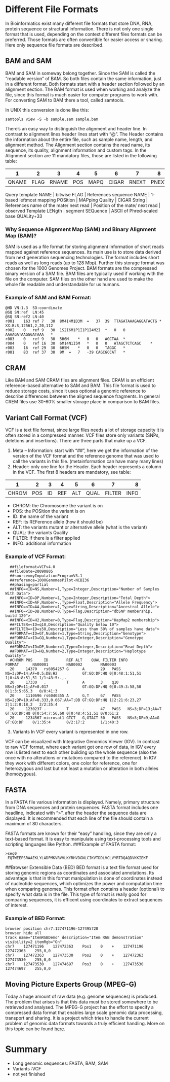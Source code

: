 # Different File Formats
In Bioinformatics exist many different file formats that store DNA, RNA, protein sequence or stractural information. There is not only one single format that is used, depending on the context different files formats can be preferred. Those formats are often convertible for easier access or sharing. Here only sequence file formats are described.
## BAM and SAM
BAM and SAM in someway belong together. Since the SAM is called the “readable version” of BAM. So both files contain the same information, just in a different format. Both formats start with a header section followed by an alignment section. The BAM format is used when working and analyze the file, since this format is much easier for computer programs to work with. For converting SAM to BAM there a tool, called samtools. 

In UNIX this conversion is done like this: 

    samtools view -S -b sample.sam sample.bam

There’s an easy way to distinguish the alignment and header line. In contrast to alignment lines header lines start with “@”. The Header contains the information about the entire file, such as sample name, length, and alignment method. The Alignment section contains the read name, its sequence, its quality, alignment information and custom tags. In the Alignment section are 11 mandatory files, those are listed in the following table:


| 1     | 2    | 3     | 4   | 5    | 6     | 7     | 8     | 9    | 10  | 11   |
|-------|:----:|:-----:|:---:|:----:|:-----:|:-----:|:-----:|:----:|:---:|-----:|
| QNAME | FLAG | RNAME | POS | MAPQ | CIGAR | RNEXT | PNEXT | TLEN | SEQ | QUAL |

Query template NAME | bitwise FLAG | References sequence NAME | 1- based leftmost mapping POSition | MAPping Quality | CIGAR String | References name of the mate/ next read | Position of the mate/ next read | observed Template LENgth | segment SEQuence | ASCII of Phred-scaled base QUALity+33
### Why Sequence Alignment Map (SAM) and Binary Alignment Map (BAM)?
SAM is used as a file format for storing alignment information of short reads mapped against reference sequences. Its main use is to store data derived from next generation sequencing technologies. The format includes short reads as well as long reads (up to 128 Mbp). Further this storage format was chosen for the 1000 Genomes Project. 
BAM formats are the compressed binary version of a SAM file. BAM files are typically used if working with the file on the computer. SAM files on the other hand are used to make the whole file readable and understandable for us humans. 
### Example of SAM and BAM Format:
    @HD VN:1.3  SO:coordinate
    @SQ SN:ref  LN:45
    @SQ SN:ref2 LN:40
    r001    163 ref 7   30  8M4I4M1D3M  =   37  39  TTAGATAAAGAGGATACTG *   XX:B:S,12561,2,20,112
    r002    0   ref 9   30  1S2I6M1P1I1P1I4M2I  *   0   0   AAAAGATAAGGGATAAA   *
    r003    0   ref 9   30  5H6M    *   0   0   AGCTAA  *
    r004    0   ref 16  30  6M14N1I5M   *   0   0   ATAGCTCTCAGC    *
    r003    16  ref 29  30  6H5M    *   0   0   TAGGC   *
    r001    83  ref 37  30  9M  =   7   -39 CAGCGCCAT   *

## CRAM
Like BAM and SAM CRAM files are alignment files. CRAM is an efficient reference-based alternative to SAM and BAM. This file format is used to reduce storage costs, since it uses optional a genomic reference to describe differences between the aligned sequence fragments. In general CREM files use 30-60% smaller storage place in comparison to BAM files. 
## Variant Call Format (VCF)
VCF is a text file format, since large files needs a lot of storage capacity it is often stored in a compressed manner. VCF files store only variants (SNPs, deletions and insertions). There are three parts that make up a VCF. 

1. Meta – Information: start with “##”, here we get the information of the version of the VCF format and the reference genome that was used to call the variants in this file. (metainformation can have many many lines)
2. Header: only one line for the Header. Each header represents a column in the VCF. The first 8 headers are mandatory, see table:


| 1     | 2   | 3  | 4   | 5   | 6    | 7      | 8    |
|-------|:---:|:--:|:---:|:---:|:----:|:------:|-----:|
| CHROM | POS | ID | REF | ALT | QUAL | FILTER | INFO |

- CHROM: the Chromosome the variant is on
- POS: the POSition the variant is on
- ID: the name of the variant
- REF: its REFerence allele (how it should be)
- ALT: the variants mutant or alternative allele (what is the variant)
- QUAL: the variants Quality
- FILTER: if there is a filter applied
- INFO: additional information

### Example of VCF Format:
      ##fileformat=VCFv4.0
      ##fileDate=20090805
      ##source=myImputationProgramV3.1
      ##reference=1000GenomesPilot-NCBI36
      ##phasing=partial
      ##INFO=<ID=NS,Number=1,Type=Integer,Description="Number of Samples With Data">
      ##INFO=<ID=DP,Number=1,Type=Integer,Description="Total Depth">
      ##INFO=<ID=AF,Number=.,Type=Float,Description="Allele Frequency">
      ##INFO=<ID=AA,Number=1,Type=String,Description="Ancestral Allele">
      ##INFO=<ID=DB,Number=0,Type=Flag,Description="dbSNP membership, build 129">
      ##INFO=<ID=H2,Number=0,Type=Flag,Description="HapMap2 membership">
      ##FILTER=<ID=q10,Description="Quality below 10">
      ##FILTER=<ID=s50,Description="Less than 50% of samples have data">
      ##FORMAT=<ID=GT,Number=1,Type=String,Description="Genotype">
      ##FORMAT=<ID=GQ,Number=1,Type=Integer,Description="Genotype Quality">
      ##FORMAT=<ID=DP,Number=1,Type=Integer,Description="Read Depth">
      ##FORMAT=<ID=HQ,Number=2,Type=Integer,Description="Haplotype Quality">
      #CHROM POS     ID        REF ALT    QUAL FILTER INFO                              FORMAT      NA00001        NA00002        NA00003
      20     14370   rs6054257 G      A       29   PASS   NS=3;DP=14;AF=0.5;DB;H2           GT:GQ:DP:HQ 0|0:48:1:51,51 1|0:48:8:51,51 1/1:43:5:.,.
      20     17330   .         T      A       3    q10    NS=3;DP=11;AF=0.017               GT:GQ:DP:HQ 0|0:49:3:58,50 0|1:3:5:65,3   0/0:41:3
      20     1110696 rs6040355 A      G,T     67   PASS   NS=2;DP=10;AF=0.333,0.667;AA=T;DB GT:GQ:DP:HQ 1|2:21:6:23,27 2|1:2:0:18,2   2/2:35:4
      20     1230237 .         T      .       47   PASS   NS=3;DP=13;AA=T                   GT:GQ:DP:HQ 0|0:54:7:56,60 0|0:48:4:51,51 0/0:61:2
      20     1234567 microsat1 GTCT   G,GTACT 50   PASS   NS=3;DP=9;AA=G                    GT:GQ:DP    0/1:35:4       0/2:17:2       1/1:40:3



3. Variants
In VCF every variant is represented in one row. 

VCF can be visualized with Integrative Genomics Viewer (IGV). In contrast to raw VCF format, where each variant got one row of data, in IGV every row is listed next to each other building up the whole sequence (also the once with no alterations or mutations compared to the reference). In IGV they work with different colors, one color for reference, one for heterozygous and last but not least a mutation or alteration in both alleles (homozygous). 

## FASTA
In a FASTA file various information is displayed. Namely, primary structure from DNA sequences and protein sequences. FASTA format includes one headline, indicated with “>”, after the header the sequence data are displayed. It is recommended that each line of the file should contain a maximum of 80 characters. 

FASTA formats are known for their “easy” handling, since they are only a text-based format. It is easy to manipulate using text-processing tools and scripting languages like Python. 
###Example of FASTA format:   

    >seq0
     FQTWEEFSRAAEKLYLADPMKVRVVLKYRHVDGNLCIKVTDDLVCLVYRTDQAQDVKKIEKF

##Browser Extensible Data (BED)
BED format is a text file format used for storing genomic regions as coordinates and associated annotations. Its advantage is that in this format manipulation is done of coordinates instead of nucleotide sequences, which optimizes the power and computation time when comparing genomes. This format often contains a header (optional) to specify what data is in the file. This type of format is really good for comparing sequences, it is efficent using coordinates to extract sequences of interest. 

### Example of BED Format:
    browser position chr7:127471196-127495720
    browser hide all
    track name="ItemRGBDemo" description="Item RGB demonstration" visibility=2 itemRgb="On"
    chr7    127471196    127472363    Pos1    0    +    127471196    127472363    255,0,0
    chr7    127472363    127473530    Pos2    0    +    127472363    127473530    255,0,0
    chr7    127473530    127474697    Pos3    0    +    127473530    127474697    255,0,0
## Moving Picture Experts Group (MPEG-G)
Today a huge amount of raw data (e.g. genome sequences) is produced. The problem that arises is that this data must be stored somewhere to be retrieved and analysed. The MPEG-G project has the effort to specify a compressed data format that enables large scale genomic data processing, transport and sharing. It is a project which tries to handle the current problem of genomic data formats towards a truly efficient handling. More on this topic can be found [here](https://mpeg-g.org/).


# Summary
-	Long genomic sequences: FASTA, BAM, SAM
-	Variants :VCF
-	not yet finished
